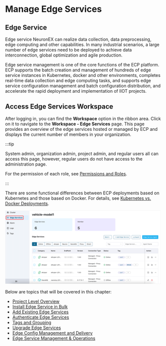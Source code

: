 # Manage Edge Services

## Edge Service

Edge service NeuronEX can realize data collection, data preprocessing, edge computing and other capabilities. In many industrial scenarios, a large number of edge services need to be deployed to achieve data interconnection, global optimization and agile production.

Edge service management is one of the core functions of the ECP platform. ECP supports the batch creation and management of hundreds of edge service instances in Kubernetes, docker and other environments, completes real-time data collection and edge computing tasks, and supports edge service configuration management and batch configuration distribution, and accelerate the rapid deployment and implementation of IIOT projects.

## Access Edge Services Workspace

After logging in, you can find the **Workspace** option in the ribbon area. Click on it to navigate to the **Workspace - Edge Services** page. This page provides an overview of the edge services hosted or managed by ECP and displays the current number of members in your organization. 

:::tip

System admin, organization admin, project admin, and regular users all can access this page, however, regular users do not have access to the administration page.

For the permission of each role, see [Permissions and Roles](../acl/authorize.md#permissions-and-roles).

:::

There are some functional differences between ECP deployments based on Kubernetes and those based on Docker. For details, see [Kubernetes vs. Docker Deployments](../install/introduction.md#feature-difference-between-kubernetes-and-docker-deployment).


![edge-list](./_assets/edge-list.png) 



Below are topics that will be covered in this chapter:

- [Project Level Overview](./edge_project_statistics.md)
- [Install Edge Service in Bulk](./batch_intall)
- [Add Existing Edge Services](./batch_import)
- [Authenticate Edge Services](./e2c)
- [Tags and Grouping](./batch_tag)
- [Upgrade Edge Services](./batch_upgrade)
- [Edge Config Management and Delivery](./edge_resource_management)
- [Edge Service Management & Operations](./edge_ops)

<!--Overall, I think we should state the difference between K8s and docker deployment-->
